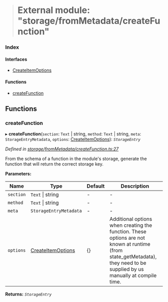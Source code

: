 > # External module: "storage/fromMetadata/createFunction"

### Index

#### Interfaces

* [CreateItemOptions](../interfaces/_storage_frommetadata_createfunction_.createitemoptions.md)

#### Functions

* [createFunction](_storage_frommetadata_createfunction_.md#createfunction)

## Functions

###  createFunction

▸ **createFunction**(`section`: `Text` | string, `method`: `Text` | string, `meta`: `StorageEntryMetadata`, `options`: [CreateItemOptions](../interfaces/_storage_frommetadata_createfunction_.createitemoptions.md)): *`StorageEntry`*

*Defined in [storage/fromMetadata/createFunction.ts:27](https://github.com/polkadot-js/api/blob/1393c8c/packages/api-metadata/src/storage/fromMetadata/createFunction.ts#L27)*

From the schema of a function in the module's storage, generate the function
that will return the correct storage key.

**Parameters:**

Name | Type | Default | Description |
------ | ------ | ------ | ------ |
`section` | `Text` \| string | - | - |
`method` | `Text` \| string | - | - |
`meta` | `StorageEntryMetadata` | - | - |
`options` | [CreateItemOptions](../interfaces/_storage_frommetadata_createfunction_.createitemoptions.md) |  {} | Additional options when creating the function. These options are not known at runtime (from state_getMetadata), they need to be supplied by us manually at compile time.  |

**Returns:** *`StorageEntry`*